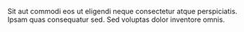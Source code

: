 Sit aut commodi eos ut eligendi neque consectetur atque perspiciatis.
Ipsam quas consequatur sed.
Sed voluptas dolor inventore omnis.